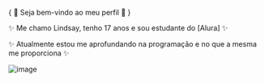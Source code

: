 { 💛 Seja bem-vindo ao meu perfil 💛 }

✨ Me chamo Lindsay, tenho 17 anos e sou estudante do [Alura] ✨

✨ Atualmente estou me aprofundando na programação e no que a mesma me proporciona ✨

![image](https://github.com/user-attachments/assets/bbf5a23f-0d26-4f9d-8e20-82bb3e9f57b7)
